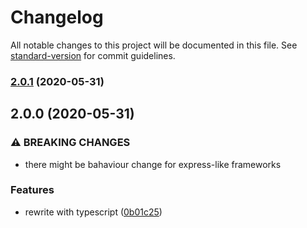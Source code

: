 # Changelog

All notable changes to this project will be documented in this file. See [standard-version](https://github.com/conventional-changelog/standard-version) for commit guidelines.

### [2.0.1](https://github.com/nuxt-contrib/is-https/compare/v2.0.0...v2.0.1) (2020-05-31)

## 2.0.0 (2020-05-31)


### ⚠ BREAKING CHANGES

* there might be bahaviour change for express-like frameworks

### Features

* rewrite with typescript ([0b01c25](https://github.com/nuxt-contrib/is-https/commit/0b01c25859b2dc2a26fafca8c883a0d26af62b76))
